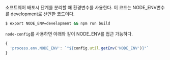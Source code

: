 소프트웨어 배포시 단계를 분리할 때 환경변수를 사용한다. 이 코드는 NODE_ENV변수를 development로 선언한 코드이다.

```bash
$ export NODE_ENV=development && npm run build
```

`node-config`를 사용하면 아래와 같이 NODE_ENV를 접근 가능하다.

```javascript
{
  'process.env.NODE_ENV': `"${config.util.getEnv('NODE_ENV')}"`
}
```